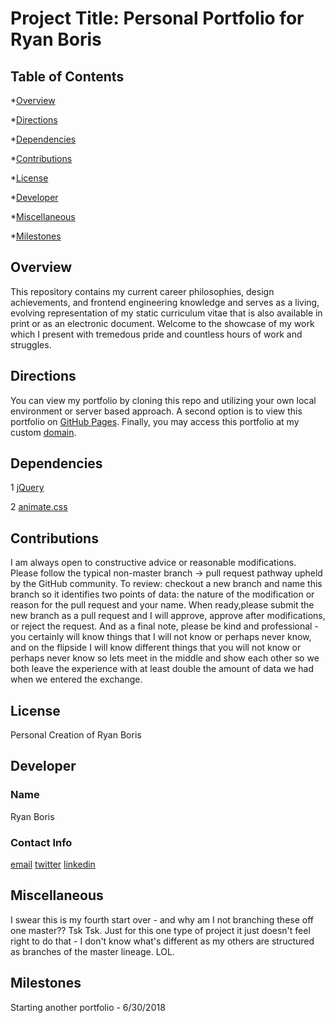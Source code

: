 # Project Title: Personal Portfolio for Ryan Boris

## Table of Contents

*[Overview](#Overview)

*[Directions](#Directions)

*[Dependencies](#Dependencies)

*[Contributions](#Contributions)

*[License](#License)

*[Developer](#Developer)

*[Miscellaneous](#Miscellaneous)

*[Milestones](#Milestones)

## Overview

This repository contains my current career philosophies, design achievements, and frontend engineering knowledge and serves as a living, evolving representation of my static curriculum vitae that is also available in print or as an electronic document.  Welcome to the showcase of my work which I present with tremedous pride and countless hours of work and struggles.

## Directions

You can view my portfolio by cloning this repo and utilizing your own local environment or server based approach.  A second option is to view this portfolio on [GitHub Pages](https://neodynia.github.io/yet-another-portfolio).  Finally, you may access this portfolio at my custom [domain](http://ryanboris.me).

## Dependencies

1 [jQuery](https://jquery.com)

2 [animate.css](https://daneden.github.io/animate.css/)

## Contributions

I am always open to constructive advice or reasonable modifications.  Please follow the typical non-master branch -> pull request pathway upheld by the GitHub community.  To review: checkout a new branch and name this branch so it identifies two points of data: the nature of the modification or reason for the pull request and your name.  When ready,please submit the new branch as a pull request and I will approve, approve after modifications, or reject the request.  And as a final note, please be kind and professional - you certainly will know things that I will not know or perhaps never know, and on the flipside I will know different things that you will not know or perhaps never know so lets meet in the middle and show each other so we both leave the experience with at least double the amount of data we had when we entered the exchange.

## License

Personal Creation of Ryan Boris

## Developer

### Name

Ryan Boris

### Contact Info

[email](rbwebdev@icloud.com)
[twitter](@neodynia)
[linkedin](https://www.linkedin.com/in/ryanboris)

## Miscellaneous

I swear this is my fourth start over - and why am I not branching these off one master?? Tsk Tsk.  Just for this one type of project it just doesn't feel right to do that - I don't know what's different as my others are structured as branches of the master lineage. LOL.

## Milestones

Starting another portfolio - 6/30/2018